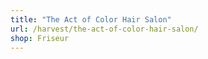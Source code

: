```yaml
---
title: "The Act of Color Hair Salon"
url: /harvest/the-act-of-color-hair-salon/
shop: Friseur
---
```

